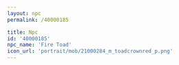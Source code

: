 ```yaml
---
layout: npc
permalink: /40000185

title: Npc
id: '40000185'
npc_name: 'Fire Toad'
icon_url: 'portrait/mob/21000284_m_toadcrownred_p.png'
---
```


